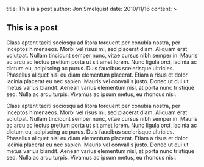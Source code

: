title: This is a post
author: Jon Smelquist
date: 2010/11/16
content: >
  
  This is a post
  --------------
  
  Class aptent taciti sociosqu ad litora torquent per conubia nostra, per inceptos himenaeos. Morbi vel risus mi, sed placerat diam. Aliquam erat volutpat. Nullam tincidunt semper nunc, vitae cursus nibh semper in. Mauris ac arcu ac lectus pretium porta ut sit amet lorem. Nunc ligula orci, lacinia ac dictum eu, adipiscing ac purus. Duis faucibus scelerisque ultricies. Phasellus aliquet nisl eu diam elementum placerat. Etiam a risus et dolor lacinia placerat eu nec sapien. Mauris vel convallis justo. Donec ut dui ut metus varius blandit. Aenean varius elementum nisl, at porta nunc tristique sed. Nulla ac arcu turpis. Vivamus ac ipsum metus, eu rhoncus nisi.

  Class aptent taciti sociosqu ad litora torquent per conubia nostra, per inceptos himenaeos. Morbi vel risus mi, sed placerat diam. Aliquam erat volutpat. Nullam tincidunt semper nunc, vitae cursus nibh semper in. Mauris ac arcu ac lectus pretium porta ut sit amet lorem. Nunc ligula orci, lacinia ac dictum eu, adipiscing ac purus. Duis faucibus scelerisque ultricies. Phasellus aliquet nisl eu diam elementum placerat. Etiam a risus et dolor lacinia placerat eu nec sapien. Mauris vel convallis justo. Donec ut dui ut metus varius blandit. Aenean varius elementum nisl, at porta nunc tristique sed. Nulla ac arcu turpis. Vivamus ac ipsum metus, eu rhoncus nisi.